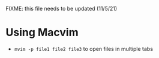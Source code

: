 FIXME: this file needs to be updated (11/5/21)

# Using Macvim

* `mvim -p file1 file2 file3` to open files in multiple tabs
